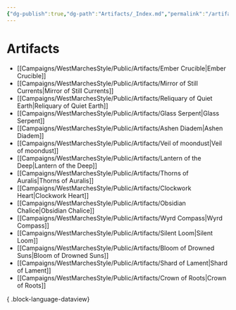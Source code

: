 ```yaml
---
{"dg-publish":true,"dg-path":"Artifacts/_Index.md","permalink":"/artifacts/index/","title":"_Artifacts (Index)","tags":["artifact"],"dgShowFileTree":true}
---
```


# Artifacts
- [[Campaigns/WestMarchesStyle/Public/Artifacts/Ember Crucible\|Ember Crucible]]
- [[Campaigns/WestMarchesStyle/Public/Artifacts/Mirror of Still Currents\|Mirror of Still Currents]]
- [[Campaigns/WestMarchesStyle/Public/Artifacts/Reliquary of Quiet Earth\|Reliquary of Quiet Earth]]
- [[Campaigns/WestMarchesStyle/Public/Artifacts/Glass Serpent\|Glass Serpent]]
- [[Campaigns/WestMarchesStyle/Public/Artifacts/Ashen Diadem\|Ashen Diadem]]
- [[Campaigns/WestMarchesStyle/Public/Artifacts/Veil of moondust\|Veil of moondust]]
- [[Campaigns/WestMarchesStyle/Public/Artifacts/Lantern of the Deep\|Lantern of the Deep]]
- [[Campaigns/WestMarchesStyle/Public/Artifacts/Thorns of Auralis\|Thorns of Auralis]]
- [[Campaigns/WestMarchesStyle/Public/Artifacts/Clockwork Heart\|Clockwork Heart]]
- [[Campaigns/WestMarchesStyle/Public/Artifacts/Obsidian Chalice\|Obsidian Chalice]]
- [[Campaigns/WestMarchesStyle/Public/Artifacts/Wyrd Compass\|Wyrd Compass]]
- [[Campaigns/WestMarchesStyle/Public/Artifacts/Silent Loom\|Silent Loom]]
- [[Campaigns/WestMarchesStyle/Public/Artifacts/Bloom of Drowned Suns\|Bloom of Drowned Suns]]
- [[Campaigns/WestMarchesStyle/Public/Artifacts/Shard of Lament\|Shard of Lament]]
- [[Campaigns/WestMarchesStyle/Public/Artifacts/Crown of Roots\|Crown of Roots]]

{ .block-language-dataview}
